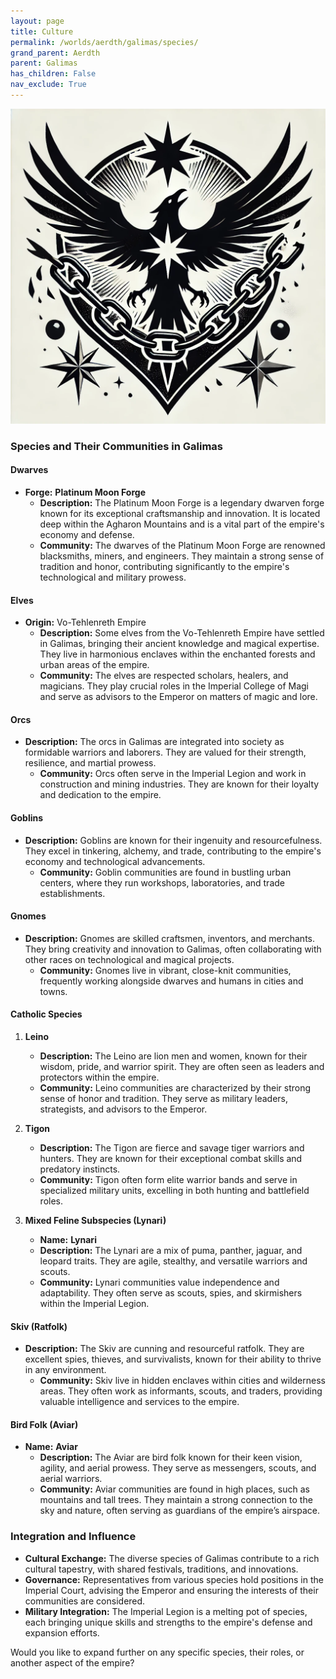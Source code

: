 ```yaml
---
layout: page
title: Culture
permalink: /worlds/aerdth/galimas/species/
grand_parent: Aerdth
parent: Galimas
has_children: False
nav_exclude: True
---
```


![rmp](/assets/img/her_stormcrow.png)


### Species and Their Communities in Galimas

#### **Dwarves**
- **Forge:** **Platinum Moon Forge**
  - **Description:** The Platinum Moon Forge is a legendary dwarven forge known for its exceptional craftsmanship and innovation. It is located deep within the Agharon Mountains and is a vital part of the empire's economy and defense.
  - **Community:** The dwarves of the Platinum Moon Forge are renowned blacksmiths, miners, and engineers. They maintain a strong sense of tradition and honor, contributing significantly to the empire's technological and military prowess.

#### **Elves**
- **Origin:** Vo-Tehlenreth Empire
  - **Description:** Some elves from the Vo-Tehlenreth Empire have settled in Galimas, bringing their ancient knowledge and magical expertise. They live in harmonious enclaves within the enchanted forests and urban areas of the empire.
  - **Community:** The elves are respected scholars, healers, and magicians. They play crucial roles in the Imperial College of Magi and serve as advisors to the Emperor on matters of magic and lore.

#### **Orcs**
- **Description:** The orcs in Galimas are integrated into society as formidable warriors and laborers. They are valued for their strength, resilience, and martial prowess.
  - **Community:** Orcs often serve in the Imperial Legion and work in construction and mining industries. They are known for their loyalty and dedication to the empire.

#### **Goblins**
- **Description:** Goblins are known for their ingenuity and resourcefulness. They excel in tinkering, alchemy, and trade, contributing to the empire's economy and technological advancements.
  - **Community:** Goblin communities are found in bustling urban centers, where they run workshops, laboratories, and trade establishments.

#### **Gnomes**
- **Description:** Gnomes are skilled craftsmen, inventors, and merchants. They bring creativity and innovation to Galimas, often collaborating with other races on technological and magical projects.
  - **Community:** Gnomes live in vibrant, close-knit communities, frequently working alongside dwarves and humans in cities and towns.

#### **Catholic Species**

1. **Leino**
   - **Description:** The Leino are lion men and women, known for their wisdom, pride, and warrior spirit. They are often seen as leaders and protectors within the empire.
   - **Community:** Leino communities are characterized by their strong sense of honor and tradition. They serve as military leaders, strategists, and advisors to the Emperor.

2. **Tigon**
   - **Description:** The Tigon are fierce and savage tiger warriors and hunters. They are known for their exceptional combat skills and predatory instincts.
   - **Community:** Tigon often form elite warrior bands and serve in specialized military units, excelling in both hunting and battlefield roles.

3. **Mixed Feline Subspecies (Lynari)**
   - **Name:** **Lynari**
   - **Description:** The Lynari are a mix of puma, panther, jaguar, and leopard traits. They are agile, stealthy, and versatile warriors and scouts.
   - **Community:** Lynari communities value independence and adaptability. They often serve as scouts, spies, and skirmishers within the Imperial Legion.

#### **Skiv (Ratfolk)**
- **Description:** The Skiv are cunning and resourceful ratfolk. They are excellent spies, thieves, and survivalists, known for their ability to thrive in any environment.
  - **Community:** Skiv live in hidden enclaves within cities and wilderness areas. They often work as informants, scouts, and traders, providing valuable intelligence and services to the empire.

#### **Bird Folk (Aviar)**
- **Name:** **Aviar**
  - **Description:** The Aviar are bird folk known for their keen vision, agility, and aerial prowess. They serve as messengers, scouts, and aerial warriors.
  - **Community:** Aviar communities are found in high places, such as mountains and tall trees. They maintain a strong connection to the sky and nature, often serving as guardians of the empire’s airspace.

### Integration and Influence
- **Cultural Exchange:** The diverse species of Galimas contribute to a rich cultural tapestry, with shared festivals, traditions, and innovations.
- **Governance:** Representatives from various species hold positions in the Imperial Court, advising the Emperor and ensuring the interests of their communities are considered.
- **Military Integration:** The Imperial Legion is a melting pot of species, each bringing unique skills and strengths to the empire's defense and expansion efforts.

Would you like to expand further on any specific species, their roles, or another aspect of the empire?